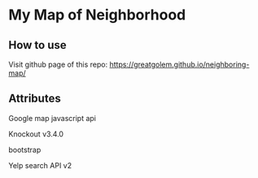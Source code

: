 # My Map of Neighborhood
## How to use
Visit github page of this repo: https://greatgolem.github.io/neighboring-map/
## Attributes
Google map javascript api

Knockout v3.4.0

bootstrap

Yelp search API v2
